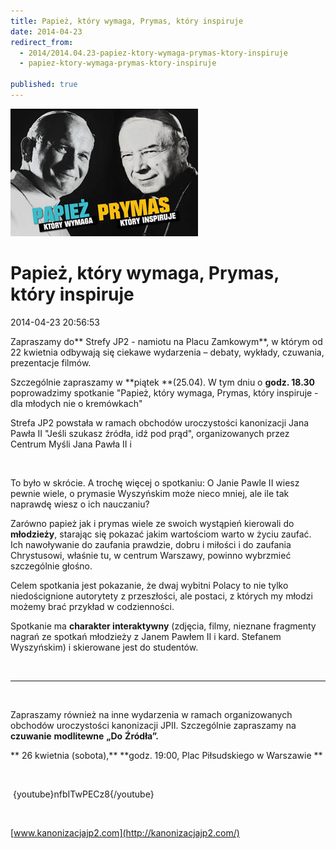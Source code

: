 ```yaml
---
title: Papież, który wymaga, Prymas, który inspiruje
date: 2014-04-23
redirect_from: 
  - 2014/2014.04.23-papiez-ktory-wymaga-prymas-ktory-inspiruje
  - papiez-ktory-wymaga-prymas-ktory-inspiruje

published: true
---
```



![/assets/posts/2014/2014-04-23-papiez-ktory-wymaga-prymas-ktory-inspiruje/papiez_prymas01.jpg](/assets/posts/2014/2014-04-23-papiez-ktory-wymaga-prymas-ktory-inspiruje/papiez_prymas01.jpg)

# Papież, który wymaga, Prymas, który inspiruje

<time>2014-04-23 20:56:53</time>



Zapraszamy do** Strefy JP2 - namiotu na Placu Zamkowym**, w którym od 22 kwietnia odbywają się ciekawe wydarzenia – debaty, wykłady, czuwania, prezentacje filmów.

 Szczególnie zapraszamy w **piątek **(25.04). W tym dniu o **godz. 18.30** poprowadzimy spotkanie "Papież, który wymaga, Prymas, który inspiruje - dla młodych nie o kremówkach"

Strefa JP2 powstała w ramach obchodów uroczystości kanonizacji Jana Pawła II "Jeśli szukasz źródła, idź pod prąd", organizowanych przez Centrum Myśli Jana Pawła II i  


<!--{{intro-break}}-->


 


To było w skrócie. 
A trochę więcej o spotkaniu:
O Janie Pawle II wiesz pewnie wiele, o prymasie Wyszyńskim może nieco mniej, ale ile tak naprawdę wiesz o ich nauczaniu?

 Zarówno papież jak i prymas wiele ze swoich wystąpień kierowali do **młodzieży**, starając się pokazać jakim wartościom warto w życiu zaufać. Ich nawoływanie do zaufania prawdzie, dobru i miłości i do zaufania Chrystusowi, właśnie tu, w centrum Warszawy, powinno wybrzmieć szczególnie głośno. 

 Celem spotkania jest pokazanie, że dwaj wybitni Polacy to nie tylko niedoścignione autorytety z przeszłości, ale postaci, z których my młodzi możemy brać przykład w codzienności.

 Spotkanie ma **charakter interaktywny** (zdjęcia, filmy, nieznane fragmenty nagrań ze spotkań młodzieży z Janem Pawłem II i kard. Stefanem Wyszyńskim) i skierowane jest do studentów.


 

***


 


Zapraszamy również na inne wydarzenia w ramach organizowanych obchodów uroczystości kanonizacji JPII. Szczególnie zapraszamy na **czuwanie** **modlitewne** **„Do** **Źródła”.**


**
26 kwietnia (sobota),** **godz. 19:00, Plac Piłsudskiego w Warszawie
**


 


 {youtube}nfbITwPECz8{/youtube}


 


[www.kanonizacjajp2.com](http://kanonizacjajp2.com/)


<!--{{json:{"created_date":"2014-04-23 20:56:53","publish_down":"0000-00-00 00:00:00","id":"5386"}}}-->